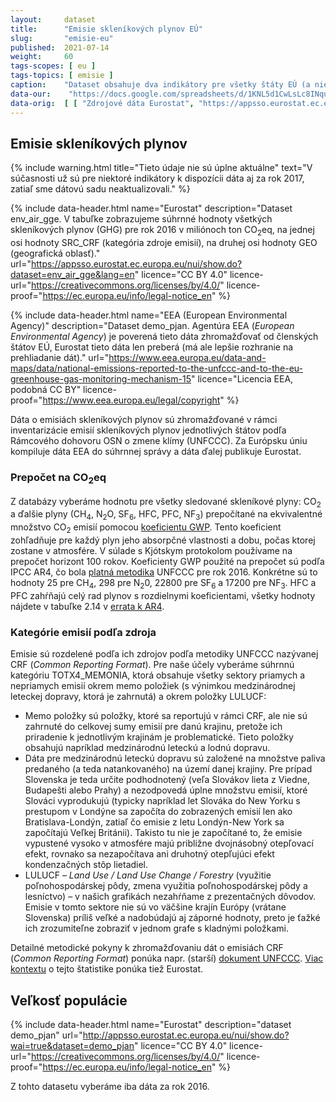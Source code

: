 ```yaml
---
layout:     dataset
title:      "Emisie skleníkových plynov EÚ"
slug:       "emisie-eu"
published:  2021-07-14
weight:     60
tags-scopes: [ eu ]
tags-topics: [ emisie ]
caption:    "Dataset obsahuje dva indikátory pre všetky štáty EÚ (a niektoré ďalšie štáty): veľkosť populácie k 1.1.2016 a emisie skleníkových plynov (CO<sub>2</sub>, N<sub>2</sub>O, CH<sub>4</sub>, HFC, PFC, SF<sub>6</sub>, NF<sub>3</sub> a prepočet na tony CO<sub>2</sub>eq) za rok 2016."
data-our:    "https://docs.google.com/spreadsheets/d/1KNL5d1CwLsLc8INquN7z5ABdr52APEsDjEsUcYGh_Mk/edit#gid=979818322"
data-orig:  [ [ "Zdrojové dáta Eurostat", "https://appsso.eurostat.ec.europa.eu/nui/show.do?dataset=env_air_gge&lang=en" ] ]
---
```


## Emisie skleníkových plynov

{% include warning.html
    title="Tieto údaje nie sú úplne aktuálne"
    text="V súčasnosti už sú pre niektoré indikátory k dispozícii dáta aj za rok 2017, zatiaľ sme dátovú sadu neaktualizovali."
%}

{% include data-header.html
    name="Eurostat"
    description="Dataset env_air_gge. V tabuľke zobrazujeme súhrnné hodnoty všetkých <glossary id='antropogennesklenikoveplyny'>skleníkových plynov (GHG)</glossary> pre rok 2016 v miliónoch ton <glossary id='co2eq'>CO<sub>2</sub>eq</glossary>, na jednej osi hodnoty SRC_CRF (kategória zdroje emisií), na druhej osi hodnoty GEO (geografická oblasť)."
    url="https://appsso.eurostat.ec.europa.eu/nui/show.do?dataset=env_air_gge&lang=en"
    licence="CC BY 4.0"
    licence-url="https://creativecommons.org/licenses/by/4.0/"
    licence-proof="https://ec.europa.eu/info/legal-notice_en"
%}

{% include data-header.html
    name="EEA (European Environmental Agency)"
    description="Dataset demo_pjan. Agentúra EEA (_European Environmental Agency_) je poverená tieto dáta zhromažďovať od členských štátov EÚ, Eurostat tieto dáta len preberá (má ale lepšie rozhranie na prehliadanie dát)."
    url="https://www.eea.europa.eu/data-and-maps/data/national-emissions-reported-to-the-unfccc-and-to-the-eu-greenhouse-gas-monitoring-mechanism-15"
    licence="Licencia EEA, podobná CC BY"
    licence-proof="https://www.eea.europa.eu/legal/copyright"
%}

Dáta o emisiách skleníkových plynov sú zhromažďované v rámci inventarizácie emisií skleníkových plynov jednotlivých štátov podľa Rámcového dohovoru OSN o zmene klímy (UNFCCC). Za Európsku úniu kompiluje dáta EEA do súhrnnej správy a dáta ďalej publikuje Eurostat.

### Prepočet na <glossary id='co2eq'>CO<sub>2</sub>eq</glossary>

Z databázy vyberáme hodnotu pre všetky sledované skleníkové plyny: CO<sub>2</sub> a ďalšie plyny (CH<sub>4</sub>, N<sub>2</sub>O, SF<sub>6</sub>, HFC, PFC, NF<sub>3</sub>) prepočítané na ekvivalentné množstvo CO<sub>2</sub> emisií pomocou [koeficientu GWP](https://en.wikipedia.org/wiki/Global_warming_potential#Values). Tento koeficient zohľadňuje pre každý plyn jeho absorpčné vlastnosti a dobu, počas ktorej zostane v atmosfére. V súlade s Kjótskym protokolom používame na prepočet horizont 100 rokov. Koeficienty GWP použité na prepočet sú podľa IPCC AR4, čo bola [platná metodika](https://unfccc.int/process-and-meetings/transparency-and-reporting/methods-for-climate-change-transparency/common-metrics) UNFCCC pre rok 2016. Konkrétne sú to hodnoty 25 pre CH<sub>4</sub>, 298 pre N<sub>2</sub>0, 22800 pre SF<sub>6</sub> a 17200 pre NF<sub>3</sub>. HFC a PFC zahŕňajú celý rad plynov s rozdielnymi koeficientami, všetky hodnoty nájdete v tabuľke 2.14 v [errata k AR4](https://www.ipcc.ch/site/assets/uploads/2018/05/ar4-wg1-errata.pdf).

### Kategórie emisií podľa zdroja

Emisie sú rozdelené podľa ich zdrojov podľa metodiky UNFCCC nazývanej CRF (_Common Reporting Format_). Pre naše účely vyberáme súhrnnú kategóriu TOTX4_MEMONIA, ktorá obsahuje všetky sektory priamych a nepriamych emisií okrem memo položiek (s výnimkou medzinárodnej leteckej dopravy, ktorá je zahrnutá) a okrem položky LULUCF:

* Memo položky sú položky, ktoré sa reportujú v rámci CRF, ale nie sú zahrnuté do celkovej sumy emisií pre danú krajinu, pretože ich priradenie k jednotlivým krajinám je problematické. Tieto položky obsahujú napríklad medzinárodnú leteckú a lodnú dopravu.
* Dáta pre medzinárodnú leteckú dopravu sú založené na množstve paliva predaného (a teda natankovaného) na území danej krajiny. Pre prípad Slovenska je teda určite podhodnotený (veľa Slovákov lieta z Viedne, Budapešti alebo Prahy) a nezodpovedá úplne množstvu emisií, ktoré Slováci vyprodukujú (typicky napríklad let Slováka do New Yorku s prestupom v Londýne sa započíta do zobrazených emisií len ako Bratislava-Londýn, zatiaľ čo emisie z letu Londýn-New York sa započítajú Veľkej Británii). Takisto tu nie je započítané to, že emisie vypustené vysoko v atmosfére majú približne dvojnásobný otepľovací efekt, rovnako sa nezapočítava ani druhotný otepľujúci efekt kondenzačných stôp lietadiel.
* LULUCF – _Land Use / Land Use Change / Forestry_ (využitie poľnohospodárskej pôdy, zmena využitia poľnohospodárskej pôdy a lesníctvo) – v našich grafikách nezahŕňame z prezentačných dôvodov. Emisie v tomto sektore nie sú vo väčšine krajín Európy (vrátane Slovenska) príliš veľké a nadobúdajú aj záporné hodnoty, preto je ťažké ich zrozumiteľne zobraziť v jednom grafe s kladnými položkami.

Detailné metodické pokyny k zhromažďovaniu dát o emisiách CRF (_Common Reporting Format_) ponúka napr. (starší) [dokument UNFCCC](https://unfccc.int/resource/docs/cop5/07.pdf). [Viac kontextu](https://ec.europa.eu/eurostat/statistics-explained/index.php?title=Greenhouse_gas_emission_statistics&redirect=no#Trends_in_greenhouse_gas_emissions) o tejto štatistike ponúka tiež Eurostat.

## Veľkosť populácie

{% include data-header.html
    name="Eurostat"
    description="dataset demo_pjan"
    url="http://appsso.eurostat.ec.europa.eu/nui/show.do?wai=true&dataset=demo_pjan"
    licence="CC BY 4.0"
    licence-url="https://creativecommons.org/licenses/by/4.0/"
    licence-proof="https://ec.europa.eu/info/legal-notice_en"
%}

Z tohto datasetu vyberáme iba dáta za rok 2016.
